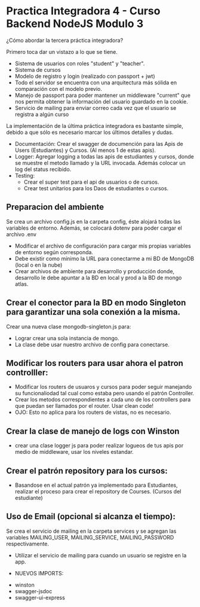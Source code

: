 # Practica Integradora 4 - Curso Backend NodeJS Modulo 3

¿Cómo abordar la tercera práctica integradora?

Primero toca dar un vistazo a lo que se tiene.

* Sistema de usuarios con roles "student" y "teacher".
* Sistema de cursos
* Modelo de registro y login (realizado con passport + jwt)
* Todo el servidor se encuentra con una arquitectura más sólida en comparación con el modelo previo.
* Manejo de passport para poder mantener un middleware "current" que nos permita obtener la información del usuario guardado en la cookie.
* Servicio de mailing para enviar correo cada vez que el usuario se registra a algún curso

La implementación de la última práctica integradora es bastante simple, debido a que sólo es necesario marcar los últimos detalles y dudas.

* Documentación: Crear el swagger de documención para las Apis de Users (Estudiantes) y     Cursos. (Al menos 1 de estas apis).
* Logger: Agregar logging a todas las apis de estudiantes y cursos, donde se muestre el metodo llamado y la URL invocada. Además colocar un log del status recibido. 
* Testing: 
    - Crear el super test para el api de usuarios o de cursos.
    - Crear test unitarios para los Daos de estudiantes o cursos.

## Preparacion del ambiente

Se crea un archivo config.js en la carpeta config, éste alojará todas las variables de entorno. Además, se colocará dotenv para poder cargar el archivo .env

* Modificar el archivo de configuración para cargar mis propias variables de entorno según corresponda.
* Debe existir como mínimo la URL para conectarme a mi BD de MongoDB (local o en la nube) 
* Crear archivos de ambiente para desarrollo y producción donde, desarrollo le debe apuntar a la BD en local y prod a la BD de mongo atlas.

## Crear el conector para la BD en modo Singleton para garantizar una sola conexión a la misma. 
Crear una nueva clase mongodb-singleton.js para:

- Lograr crear una sola instancia de mongo.
- La clase debe usar nuestro archivo de config para conectarse.

## Modificar los routers para usar ahora el patron controlller:

- Modificar los routers de usuaros y cursos para poder seguir manejando su funcionaliodad tal cual como estaba pero usando el patrón Controller.
- Crear los metodos correspondientes a cada uno de los controllers para que puedan ser llamados por el router. Usar clean code!
- OJO: Esto no aplica para los routers de vistas, no es necesario.

## Crear la clase de manejo de logs con Winston

- crear una clase logger js para poder realizar logueos de tus apis por medio de middleware, usar los niveles estandar.

## Crear el patrón repository para los cursos:
- Basandose en el actual patrón ya implementado para Estudiantes, realizar el proceso para crear el repository de Courses. (Cursos del estudiante)

## Uso de Email (opcional si alcanza el tiempo):
Se crea el servicio de mailing en la carpeta services y se agregan las variables MAILING_USER, MAILING_SERVICE, MAILING_PASSWORD respectivamente.
- Utilizar el servicio de mailing para cuando un usuario se registre en la app. 


* NUEVOS IMPORTS:
- winston
- swagger-jsdoc
- swagger-ui-express